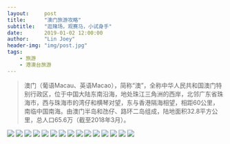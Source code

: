 ```yaml
---
layout:     post
title:      "澳门旅游攻略"
subtitle:   "逛赌场，观赛马，小试身手"
date:       2019-01-02 12:00:00
author:     "Lin Joey"
header-img: "img/post.jpg"
tags:
    - 旅游
    - 港澳台旅游
---
```

>澳门（葡语Macau、英语Macao），简称“澳”，全称中华人民共和国澳门特别行政区，位于中国大陆东南沿海，地处珠江三角洲的西岸，北邻广东省珠海市，西与珠海市的湾仔和横琴对望，东与香港隔海相望，相距60公里，南临中国南海。由澳门半岛和氹仔、路环二岛组成，陆地面积32.8平方公里，总人口65.6万（截至2018年3月）。

![](http://ww1.sinaimg.cn/large/7c08400ely1g2oe1y9qugj22hi42d4l7.jpg)
![](http://ww1.sinaimg.cn/large/7c08400ely1g2oe1yhz7pj234z5aahdt.jpg)
![](http://ww1.sinaimg.cn/large/7c08400ely1g2oe1z96nfj234z5aau0x.jpg)
![](http://ww1.sinaimg.cn/large/7c08400ely1g2oe1znnc9j234z5aau0x.jpg)
![](http://ww1.sinaimg.cn/large/7c08400ely1g2oe1y9jyqj234z5aab29.jpg)
![](http://ww1.sinaimg.cn/large/7c08400ely1g2oe20hyr9j234z5aaqv5.jpg)
![](http://ww1.sinaimg.cn/large/7c08400ely1g2oe1yyph9j234z5aanpd.jpg)
![](http://ww1.sinaimg.cn/large/7c08400ely1g2oe1zbhndj234z5aau0x.jpg)
![](http://ww1.sinaimg.cn/large/7c08400ely1g2oe20h0uwj234z5aa1ky.jpg)
![](http://ww1.sinaimg.cn/large/7c08400ely1g2oe1zbg64j234z5aaqv5.jpg)
![](http://ww1.sinaimg.cn/large/7c08400ely1g2oe209ghej234z5aa4qq.jpg)
![](http://ww1.sinaimg.cn/large/7c08400ely1g2oe1ztfl2j234z5aa1ky.jpg)
![](http://ww1.sinaimg.cn/large/7c08400ely1g2oe20me8qj234z5aab2a.jpg)
![](http://ww1.sinaimg.cn/large/7c08400ely1g2oe1zmmpsj234z5aakjl.jpg)
![](http://ww1.sinaimg.cn/large/7c08400ely1g2oe1zq6h4j234z5aahdt.jpg)

